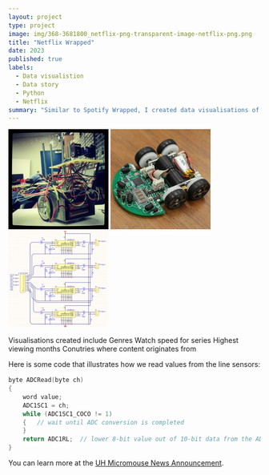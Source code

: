 ```yaml
---
layout: project
type: project
image: img/368-3681800_netflix-png-transparent-image-netflix-png.png
title: "Netflix Wrapped"
date: 2023
published: true
labels:
  - Data visualistion
  - Data story
  - Python
  - Netflix
summary: "Similar to Spotify Wrapped, I created data visualisations of my Netflix watch history data for 2023."
---
```


<div class="text-center p-4">
  <img width="200px" src="../img/micromouse/micromouse-robot.png" class="img-thumbnail" >
  <img width="200px" src="../img/micromouse/micromouse-robot-2.jpg" class="img-thumbnail" >
  <img width="200px" src="../img/micromouse/micromouse-circuit.png" class="img-thumbnail" >
</div>

Visualisations created include
Genres
Watch speed for series
Highest viewing months
Conutries where content originates from

Here is some code that illustrates how we read values from the line sensors:

```cpp
byte ADCRead(byte ch)
{
    word value;
    ADC1SC1 = ch;
    while (ADC1SC1_COCO != 1)
    {   // wait until ADC conversion is completed   
    }
    return ADC1RL;  // lower 8-bit value out of 10-bit data from the ADC
}
```

You can learn more at the [UH Micromouse News Announcement](https://manoa.hawaii.edu/news/article.php?aId=2857).
